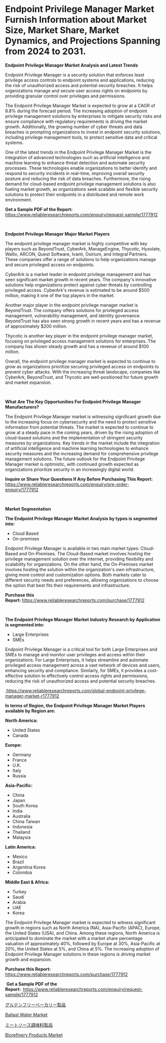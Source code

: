 <p><h1>Endpoint Privilege Manager Market Furnish Information about Market Size, Market Share, Market Dynamics, and Projections Spanning from 2024 to 2031.</h1></p><p><strong>Endpoint Privilege Manager Market Analysis and Latest Trends</strong></p>
<p><p>Endpoint Privilege Manager is a security solution that enforces least privilege access controls to endpoint systems and applications, reducing the risk of unauthorized access and potential security breaches. It helps organizations manage and secure user access rights on endpoints by providing granular control over privileges and permissions.</p><p>The Endpoint Privilege Manager Market is expected to grow at a CAGR of 8.8% during the forecast period. The increasing adoption of endpoint privilege management solutions by enterprises to mitigate security risks and ensure compliance with regulatory requirements is driving the market growth. Additionally, the growing number of cyber threats and data breaches is prompting organizations to invest in endpoint security solutions, including privilege management tools, to protect sensitive data and critical systems.</p><p>One of the latest trends in the Endpoint Privilege Manager Market is the integration of advanced technologies such as artificial intelligence and machine learning to enhance threat detection and automate security processes. These technologies enable organizations to better identify and respond to security incidents in real-time, improving overall security posture and reducing the risk of data breaches. Furthermore, the rising demand for cloud-based endpoint privilege management solutions is also fueling market growth, as organizations seek scalable and flexible security solutions to protect their endpoints in a distributed and remote work environment.</p></p>
<p><strong>Get a Sample PDF of the Report:&nbsp;</strong> <a href="https://www.reliableresearchreports.com/enquiry/request-sample/1777912">https://www.reliableresearchreports.com/enquiry/request-sample/1777912</a></p>
<p>&nbsp;</p>
<p><strong>Endpoint Privilege Manager Major Market Players</strong></p>
<p><p>The endpoint privilege manager market is highly competitive with key players such as BeyondTrust, CyberArk, ManageEngine, Thycotic, Hysolate, Wallix, ARCON, Quest Software, Ivanti, Osirium, and Integral Partners. These companies offer a range of solutions to help organizations manage and secure privileged access on endpoints.</p><p>CyberArk is a market leader in endpoint privilege management and has seen significant market growth in recent years. The company's innovative solutions help organizations protect against cyber threats by controlling privileged access. CyberArk's revenue is estimated to be around $500 million, making it one of the top players in the market.</p><p>Another major player in the endpoint privilege manager market is BeyondTrust. The company offers solutions for privileged access management, vulnerability management, and identity governance. BeyondTrust has also seen strong growth in recent years and has a revenue of approximately $200 million.</p><p>Thycotic is another key player in the endpoint privilege manager market, focusing on privileged access management solutions for enterprises. The company has shown steady growth and has a revenue of around $100 million.</p><p>Overall, the endpoint privilege manager market is expected to continue to grow as organizations prioritize securing privileged access on endpoints to prevent cyber attacks. With the increasing threat landscape, companies like CyberArk, BeyondTrust, and Thycotic are well-positioned for future growth and market expansion.</p></p>
<p>&nbsp;</p>
<p><strong>What Are The Key Opportunities For Endpoint Privilege Manager Manufacturers?</strong></p>
<p><p>The Endpoint Privilege Manager market is witnessing significant growth due to the increasing focus on cybersecurity and the need to protect sensitive information from potential threats. The market is expected to continue to grow at a steady pace in the coming years, driven by the rising adoption of cloud-based solutions and the implementation of stringent security measures by organizations. Key trends in the market include the integration of artificial intelligence and machine learning technologies to enhance security measures and the increasing demand for comprehensive privilege management solutions. The future outlook for the Endpoint Privilege Manager market is optimistic, with continued growth expected as organizations prioritize security in an increasingly digital world.</p></p>
<p><strong>Inquire or Share Your Questions If Any Before Purchasing This Report:</strong> <a href="https://www.reliableresearchreports.com/enquiry/pre-order-enquiry/1777912">https://www.reliableresearchreports.com/enquiry/pre-order-enquiry/1777912</a></p>
<p>&nbsp;</p>
<p><strong>Market Segmentation</strong></p>
<p><strong>The Endpoint Privilege Manager Market Analysis by types is segmented into:</strong></p>
<p><ul><li>Cloud Based</li><li>On-premises</li></ul></p>
<p><p>Endpoint Privilege Manager is available in two main market types: Cloud-Based and On-Premises. The Cloud-Based market involves hosting the privilege management solution over the internet, providing flexibility and scalability for organizations. On the other hand, the On-Premises market involves hosting the solution within the organization's own infrastructure, giving more control and customization options. Both markets cater to different security needs and preferences, allowing organizations to choose the option that best fits their requirements and infrastructure.</p></p>
<p><strong>Purchase this Report:&nbsp;</strong><a href="https://www.reliableresearchreports.com/purchase/1777912">https://www.reliableresearchreports.com/purchase/1777912</a></p>
<p>&nbsp;</p>
<p><strong>The Endpoint Privilege Manager Market Industry Research by Application is segmented into:</strong></p>
<p><ul><li>Large Enterprises</li><li>SMEs</li></ul></p>
<p><p>Endpoint Privilege Manager is a critical tool for both Large Enterprises and SMEs to manage and monitor user privileges and access within their organizations. For Large Enterprises, it helps streamline and automate privileged access management across a vast network of devices and users, enhancing security and compliance. Similarly, for SMEs, it provides a cost-effective solution to effectively control access rights and permissions, reducing the risk of unauthorized access and potential security breaches.</p></p>
<p><a href="https://www.reliableresearchreports.com/global-endpoint-privilege-manager-market-r1777912">&nbsp;https://www.reliableresearchreports.com/global-endpoint-privilege-manager-market-r1777912</a></p>
<p><strong>In terms of Region, the Endpoint Privilege Manager Market Players available by Region are:</strong></p>
<p>
    <p> <strong> North America: </strong>
        <ul>
            <li>United States</li>
            <li>Canada</li>
        </ul>
        </p> 
    <p> <strong> Europe: </strong>
        <ul>
            <li>Germany</li>
            <li>France</li>
            <li>U.K.</li>
            <li>Italy</li>
            <li>Russia</li>
        </ul>
        </p> 
    <p> <strong> Asia-Pacific: </strong>
        <ul>
            <li>China</li>
            <li>Japan</li>
            <li>South Korea</li>
            <li>India</li>
            <li>Australia</li>
            <li>China Taiwan</li>
            <li>Indonesia</li>
            <li>Thailand</li>
            <li>Malaysia</li>
        </ul>
        </p> 
    <p> <strong> Latin America: </strong>
        <ul>
            <li>Mexico</li>
            <li>Brazil</li>
            <li>Argentina Korea</li>
            <li>Colombia</li>
        </ul>
        </p> 
    <p> <strong> Middle East & Africa: </strong>
        <ul>
            <li>Turkey</li>
            <li>Saudi</li>
            <li>Arabia</li>
            <li>UAE</li>
            <li>Korea</li>
        </ul>
    </p>
    </p>
<p><p>The Endpoint Privilege Manager market is expected to witness significant growth in regions such as North America (NA), Asia-Pacific (APAC), Europe, the United States (USA), and China. Among these regions, North America is anticipated to dominate the market with a market share percentage valuation of approximately 40%, followed by Europe at 30%, Asia-Pacific at 20%, the United States at 5%, and China at 5%. The increasing adoption of Endpoint Privilege Manager solutions in these regions is driving market growth and expansion.</p></p>
<p><strong>Purchase this Report: </strong><a href="https://www.reliableresearchreports.com/purchase/1777912">https://www.reliableresearchreports.com/purchase/1777912</a></p>
<p>&nbsp;<strong>Get a Sample PDF of the Report:&nbsp;&nbsp;</strong><a href="https://www.reliableresearchreports.com/enquiry/request-sample/1777912">https://www.reliableresearchreports.com/enquiry/request-sample/1777912</a></p>
<p><strong></strong></p>
<p><p><a href="https://github.com/RaeJenkins1952/Market-Research-Report-List-2/blob/main/2280573180065.md">グルテンフリーベーカリー製品</a></p><p><a href="https://github.com/yazulaeha/Market-Research-Report-List-1/blob/main/ballast-water-market.md">Ballast Water Market</a></p><p><a href="https://github.com/TysonKub/Market-Research-Report-List-1/blob/main/2262534180066.md">ミートソース調味料製品</a></p><p><a href="https://github.com/haleemasakdiya1/Market-Research-Report-List-1/blob/main/biorefinery-products-market.md">Biorefinery Products Market</a></p></p>